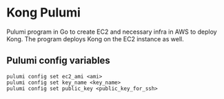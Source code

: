 # Kong Pulumi

Pulumi program in Go to create EC2 and necessary infra in AWS to deploy Kong. 
The program deploys Kong on the EC2 instance as well.


## Pulumi config variables

```
pulumi config set ec2_ami <ami>
pulumi config set key_name <key_name>
pulumi config set public_key <public_key_for_ssh>
```
